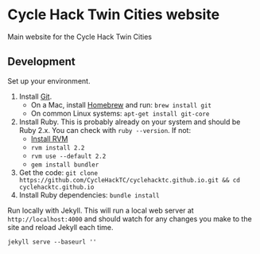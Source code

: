 # Cycle Hack Twin Cities website

Main website for the Cycle Hack Twin Cities

## Development

Set up your environment.

1. Install [Git](http://git-scm.com/).
    * On a Mac, install [Homebrew](http://brew.sh/) and run: `brew install git`
    * On common Linux systems: `apt-get install git-core`
1. Install Ruby.  This is probably already on your system and should be Ruby 2.x.  You can check with `ruby --version`.  If not:
    * [Install RVM](https://rvm.io/rvm/install)
    * `rvm install 2.2`
    * `rvm use --default 2.2`
    * `gem install bundler`
1. Get the code: `git clone https://github.com/CycleHackTC/cyclehacktc.github.io.git && cd cyclehacktc.github.io`
1. Install Ruby dependencies: `bundle install`

Run locally with Jekyll.  This will run a local web server at `http://localhost:4000` and should watch for any changes you make to the site and reload Jekyll each time.

    jekyll serve --baseurl ''
